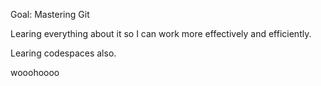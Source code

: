 Goal: Mastering Git

Learing everything about it so I can work more effectively and efficiently.

Learing codespaces also.

wooohoooo
